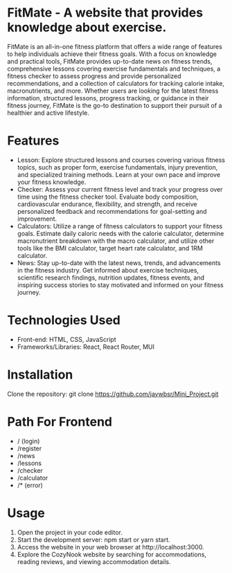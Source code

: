 # FitMate - A website that provides knowledge about exercise.
  FitMate is an all-in-one fitness platform that offers a wide range of features to help individuals achieve their fitness goals. With a focus on knowledge and practical tools, FitMate provides up-to-date news on fitness trends, comprehensive lessons covering exercise fundamentals and techniques, a fitness checker to assess progress and provide personalized recommendations, and a collection of calculators for tracking calorie intake, macronutrients, and more. Whether users are looking for the latest fitness information, structured lessons, progress tracking, or guidance in their fitness journey, FitMate is the go-to destination to support their pursuit of a healthier and active lifestyle.

# Features
- Lesson: Explore structured lessons and courses covering various fitness topics, such as proper form, exercise fundamentals, injury prevention, and specialized training methods. Learn at your own pace and improve your fitness knowledge.
- Checker: Assess your current fitness level and track your progress over time using the fitness checker tool. Evaluate body composition, cardiovascular endurance, flexibility, and strength, and receive personalized feedback and recommendations for goal-setting and improvement.
- Calculators: Utilize a range of fitness calculators to support your fitness goals. Estimate daily caloric needs with the calorie calculator, determine macronutrient breakdown with the macro calculator, and utilize other tools like the BMI calculator, target heart rate calculator, and 1RM calculator.
- News: Stay up-to-date with the latest news, trends, and advancements in the fitness industry. Get informed about exercise techniques, scientific research findings, nutrition updates, fitness events, and inspiring success stories to stay motivated and informed on your fitness journey.
# Technologies Used
- Front-end: HTML, CSS, JavaScript
- Frameworks/Libraries: React, React Router, MUI
# Installation
Clone the repository: git clone https://github.com/jaywbsr/Mini_Project.git

# Path For Frontend 
- / (login)
- /register
- /news
- /lessons
- /checker
- /calculator
- /* (error)
# Usage
1. Open the project in your code editor.
2. Start the development server: npm start or yarn start.
3. Access the website in your web browser at http://localhost:3000.
4. Explore the CozyNook website by searching for accommodations, reading reviews, and viewing accommodation details.
